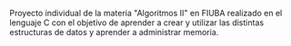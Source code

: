 Proyecto individual de la materia "Algoritmos II" en FIUBA realizado en el lenguaje C con el objetivo de aprender a crear y utilizar las distintas estructuras de datos y aprender a administrar memoria.
